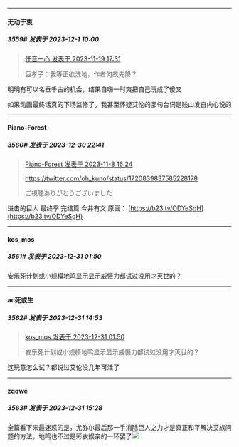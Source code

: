
*****

####  无动于衷  
##### 3559#       发表于 2023-12-1 10:00

<blockquote><a href="httphttps://bbs.saraba1st.com/2b/forum.php?mod=redirect&amp;goto=findpost&amp;pid=63082182&amp;ptid=1938420" target="_blank">仟音一心 发表于 2023-11-19 17:31</a>

巨孝子：我等正欲洗地，作者何故先降？</blockquote>
明明有可以名垂千古的机会，结果自嗨一时爽把自己玩成了傻叉

如果动画最终话真的下场监修了，我甚至怀疑艾伦的那句台词是贱山发自内心说的

*****

####  Piano-Forest  
##### 3560#       发表于 2023-12-30 22:41

<blockquote><a href="httphttps://bbs.saraba1st.com/2b/forum.php?mod=redirect&amp;goto=findpost&amp;pid=62981562&amp;ptid=1938420" target="_blank">Piano-Forest 发表于 2023-11-8 16:24</a>

https://twitter.com/oh_kuno/status/1720839837585228178

ご視聴ありがとうございました</blockquote>
进击的巨人 最终季 完结篇 今井有文 原画：
[https://b23.tv/ODYeSgH](https://b23.tv/ODYeSgH)


*****

####  kos_mos  
##### 3561#       发表于 2023-12-31 01:50

安乐死计划或小规模地鸣显示显示威慑力都试过没用才灭世的？


*****

####  ac死或生  
##### 3562#       发表于 2023-12-31 14:53

<blockquote><a href="httphttps://bbs.saraba1st.com/2b/forum.php?mod=redirect&amp;goto=findpost&amp;pid=63489430&amp;ptid=1938420" target="_blank">kos_mos 发表于 2023-12-31 01:50</a>

安乐死计划或小规模地鸣显示显示威慑力都试过没用才灭世的？</blockquote>
这玩意怎么试？都说过艾伦没几年可活了


*****

####  zqqwe  
##### 3563#       发表于 2023-12-31 15:28

全篇看下来最迷惑的是，尤弥尔最后那一手消除巨人之力才是真正和平解决艾族问题的方法，地鸣也不过是彩衣娱亲的一环罢了<img src="https://static.saraba1st.com/image/smiley/face2017/125.png" referrerpolicy="no-referrer">

